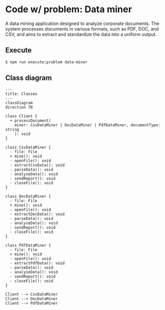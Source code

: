 # Code w/ problem: Data miner

A data mining application designed to analyze corporate documents. The system processes documents in various formats, such as PDF, DOC, and CSV, and aims to extract and standardize the data into a uniform output.

## Execute

```bash
$ npm run execute:problem data-miner
```

## Class diagram

```mermaid
---
title: Classes
---
classDiagram
direction TB

class Client {
  + processDocument(
    miner: CsvDataMiner | DocDataMiner | PdfDataMiner, documentType: string
    ): void
}

class CsvDataMiner {
  - file: File
  + mine(): void
  - openFile(): void
  - extractCsvData(): void
  - parseData(): void
  - analyseData(): void
  - sendReport(): void
  - closeFile(): void
}

class DocDataMiner {
  - file: File
  + mine(): void
  - openFile(): void
  - extractDocData(): void
  - parseData(): void
  - analyseData(): void
  - sendReport(): void
  - closeFile(): void
}

class PdfDataMiner {
  - file: File
  + mine(): void
  - openFile(): void
  - extractPdfData(): void
  - parseData(): void
  - analyseData(): void
  - sendReport(): void
  - closeFile(): void
}

Client --> CsvDataMiner
Client --> DocDataMiner
Client --> PdfDataMiner

```
